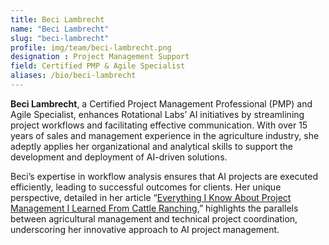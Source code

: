 ```yaml
---
title: Beci Lambrecht
name: "Beci Lambrecht"
slug: "beci-lambrecht"
profile: img/team/beci-lambrecht.png
designation : Project Management Support
field: Certified PMP & Agile Specialist
aliases: /bio/beci-lambrecht
---
```

**Beci Lambrecht**, a Certified Project Management Professional (PMP) and Agile Specialist, enhances Rotational Labs’ AI initiatives by streamlining project workflows and facilitating effective communication. With over 15 years of sales and management experience in the agriculture industry, she adeptly applies her organizational and analytical skills to support the development and deployment of AI-driven solutions. 

Beci’s expertise in workflow analysis ensures that AI projects are executed efficiently, leading to successful outcomes for clients. Her unique perspective, detailed in her article “[Everything I Know About Project Management I Learned From Cattle Ranching](/blog/wrangling-cattle-and-engineers/),” highlights the parallels between agricultural management and technical project coordination, underscoring her innovative approach to AI project management.